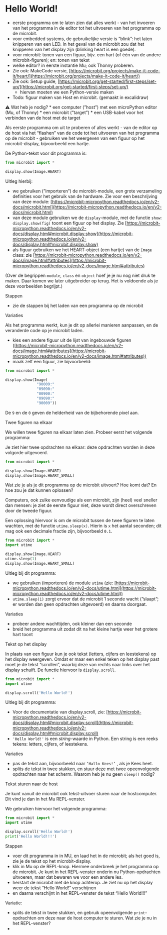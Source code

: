 # Hello World!

- eerste programma om te laten zien dat alles werkt - van het invoeren van het programma in de editor tot het uitvoeren van het programma op de microbit.
- voor embedded systems, de gebruikelijke versie is “blink”: het laten knipperen van een LED. In het geval van de microbit zou dat het knipperen van het display zijn (blinking heart is een goede).
- voor microbit: tonen  van een figuur, bijv. een hart (of één van de andere microbit-figuren); en: tonen van tekst
- welke editor? in eerste instantie Mu; ook Thonny proberen.
- Zie ook: MakeCode versie, [https://microbit.org/projects/make-it-code-it/heart/](https://microbit.org/projects/make-it-code-it/heart/)
- Zie ook: Setup guide, [https://microbit.org/get-started/first-steps/set-up/](https://microbit.org/get-started/first-steps/set-up/)
    - hiervan moeten we een Python-versie maken
- Todo: figuur maken van Host en microbit. (gemaakt in excalidraw)

<aside>
⚠️ Wat heb je nodig?
* een computer (”host”) met een microPython editor (Mu, of Thonny)
* een microbit (”target”)
* een USB-kabel voor het verbinden van de host met de target

</aside>

Als eerste programma om uit te proberen of alles werkt - van de editor op de host via het “flashen” van de code tot het uitvoeren van het programma op de microbit -  gebruiken we het weergeven van een figuur op het microbit-display, bijvoorbeeld een hartje.

De Python-tekst voor dit programma is:

```python
from microbit import *

display.show(Image.HEART)
```

Uitleg hierbij:

- we gebruiken (”importeren”) de microbit-module, een grote verzameling definities voor het gebruik van de hardware. Zie voor een beschrijving van deze module: [https://microbit-micropython.readthedocs.io/en/v2-docs/microbit.html](https://microbit-micropython.readthedocs.io/en/v2-docs/microbit.html)
- van deze module gebruiken we de `display`-module, met de functie `show`: `display.show(fig)` toont een figuur op het display. Zie [https://microbit-micropython.readthedocs.io/en/v2-docs/display.html#microbit.display.show](https://microbit-micropython.readthedocs.io/en/v2-docs/display.html#microbit.display.show)
- als figuur gebruiken we het HEART-object (een hartje) van de `Image` class: zie [https://microbit-micropython.readthedocs.io/en/v2-docs/image.html#attributes](https://microbit-micropython.readthedocs.io/en/v2-docs/image.html#attributes)

(Over de begrippen `module`, `class` en `object` hoef je je nu nog niet druk te maken. Daar komen we later uitgebreider op terug. Het is voldoende als je deze voorbeelden begrijpt.)

Stappen

- zie de stappen bij het laden van een programma op de microbit

Variaties

Als het programma werkt, kun je dit op allerlei manieren aanpassen, en de veranderde code op je microbit laden.

- kies een andere figuur uit de lijst van ingebouwde figuren ([https://microbit-micropython.readthedocs.io/en/v2-docs/image.html#attributes](https://microbit-micropython.readthedocs.io/en/v2-docs/image.html#attributes))
- maak zelf een figuur, zie bijvoorbeeld:

```python
from microbit import *

display.show(Image(
              "90009:"
              "09090:"
              "00900:"
              "09090:"
              "90009"))
```

De `9` en de `0` geven de helderheid van de bijbehorende pixel aan.

Twee figuren na elkaar

We willen twee figuren na elkaar laten zien. Probeer eerst het volgende programma:

Je ziet hier twee opdrachten na elkaar: deze opdrachten worden in deze volgorde uitgevoerd.

```python
from microbit import *

display.show(Image.HEART)
display.show(Image.HEART_SMALL)
```

Wat zie je als je dit programma op de microbit uitvoert? Hoe komt dat? En hoe zou je dat kunnen oplossen?

Computers, ook zulke eenvoudige als een microbit, zijn (heel) veel sneller dan mensen: je ziet de eerste figuur niet, deze wordt direct overschreven door de tweede figuur.

Een oplossing hiervoor is om de microbit tussen de twee figuren te laten wachten, met de functie `utime.sleep(x)`. Hierin is `x` het aantal seconden; dit mag ook een decimale fractie zijn, bijvoorbeeld `0.1`.

```python
from microbit import *
import utime

display.show(Image.HEART)
utime.sleep(1)
display.show(Image.HEART_SMALL)
```

Uitleg bij dit programma:

- we gebruiken (importeren) de module `utime` (zie: [https://microbit-micropython.readthedocs.io/en/v2-docs/utime.html](https://microbit-micropython.readthedocs.io/en/v2-docs/utime.html))
- `utime.sleep(1)` zorgt ervoor dat de microbit 1 seconde wacht (”slaapt”; er worden dan geen opdrachten uitgevoerd) en daarna doorgaat.

Variaties

- probeer andere wachttijden, ook kleiner dan een seconde
- breid het programma uit zodat dit na het kleine hartje weer het grotere hart toont

Tekst op het display

In plaats van een figuur kun je ook tekst (letters, cijfers en leestekens) op het display weergeven.  Omdat er maar een enkel teken op het display past moet je de tekst “scrollen”, waarbij deze van rechts naar links over het display schuift. De functie hiervoor is `display.scroll`. 

```python
from microbit import *
import utime

display.scroll('Hello World!')
```

Uitleg bij dit programma:

- Voor de documentatie van display.scroll, zie: [https://microbit-micropython.readthedocs.io/en/v2-docs/display.html#microbit.display.scroll](https://microbit-micropython.readthedocs.io/en/v2-docs/display.html#microbit.display.scroll)
- `'Hello World!'` is een *string*-waarde in Python. Een string is een reeks tekens: letters, cijfers, of leestekens.

Variaties

- pas de tekst aan, bijvoorbeeld naar `‘Hallo Kees!’` , als je Kees heet.
- splits de tekst in twee stukken, en stuur deze met twee opeenvolgende opdrachten naar het scherm. Waarom heb je nu geen `sleep()` nodig?

Tekst sturen naar de host

Je kunt vanuit de microbit ook tekst-uitvoer sturen naar de hostcomputer. Dit vind je dan in het Mu REPL-venster. 

We gebruiken hiervoor het volgende programma:

```python
from microbit import *
import utime

display.scroll('Hello World!')
print('Hello World!!!')
```

Stappen

- voer dit programma in in MU, en laad het in de microbit; als het goed is, zie je de tekst op het microbit-display.
- klik in Mu op de REPL-knop. Hiermee onderbreek je het programma op de microbit. Je kunt in het REPL-venster onderin nu Python-opdrachten uitvoeren, maar dat bewaren we voor een andere les.
- herstart de microbit met de knop achterop. Je ziet nu op het display weer de tekst “Hello World!” verschijnen
- en daarna verschijnt in het REPL-venster de tekst “Hello World!!!”

Variatie:

- splits de tekst in twee stukken, en gebruik opeenvolgende `print`-opdrachten om deze naar de host computer te sturen. Wat zie je nu in het REPL-venster?
-